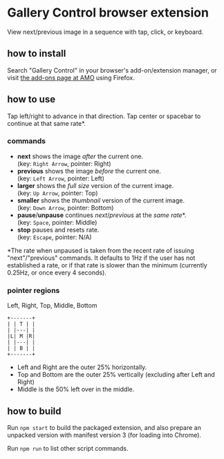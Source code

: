 # Gallery Control browser extension

View next/previous image in a sequence with tap, click, or keyboard.



## how to install


Search "Gallery Control" in your browser's add-on/extension manager,
or visit [the add-ons page at AMO](https://addons.mozilla.org/en-US/firefox/addon/gallery-control/)
using Firefox.



## how to use

Tap left/right to advance in that direction. Tap center or spacebar to continue at that same rate\*.

### commands

- **next** shows the image *after* the current one.  
  (key: `Right Arrow`, pointer: Right)
- **previous** shows the image *before* the current one.  
  (key: `Left Arrow`, pointer: Left)
- **larger** shows the *full size* version of the current image.  
  (key: `Up Arrow`, pointer: Top)
- **smaller** shows the *thumbnail* version of the current image.  
  (key: `Down Arrow`, pointer: Bottom)
- **pause**/**unpause** continues *next*/*previous* at the *same rate*\*.  
  (key: `Space`, pointer: Middle)
- **stop** pauses and resets rate.  
  (key: `Escape`, pointer: N/A)

\*The rate when unpaused is taken from the recent rate of issuing "next"/"previous" commands.
It defaults to 1Hz if the user has not established a rate, or if that rate is slower than the minimum (currently 0.25Hz, or once every 4 seconds).


### pointer regions

Left, Right, Top, Middle, Bottom
```
+-------+
| | T | |
| |---| |
|L| M |R|
| |---| |
| | B | |
+-------+
```
- Left and Right are the outer 25% horizontally.
- Top and Bottom are the outer 25% vertically (excluding after Left and Right)
- Middle is the 50% left over in the middle.



## how to build

Run `npm start` to build the packaged extension, and also prepare an unpacked version with manifest version 3 (for loading into Chrome).

Run `npm run` to list other script commands.
